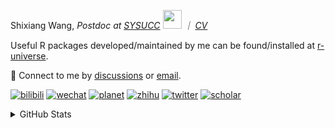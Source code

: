 
<p>Shixiang Wang, <em>Postdoc at <a href="https://sysucc.org.cn/">SYSUCC</a> <img src="https://media.giphy.com/media/WUlplcMpOCEmTGBtBW/giphy.gif" width="30">  ｜ <a href="https://shixiangwang.github.io/cv-shixiang/">CV</a>
</em></p>

Useful R packages developed/maintained by me can be found/installed at [r-universe](https://shixiangwang.r-universe.dev/).

💬 Connect to me by
[discussions](https://github.com/ShixiangWang/self-study/discussions) or [email](mailto:shixiang1994wang@gmail.com). 

[![bilibili](https://img.shields.io/badge/王诗翔-B站-yellow)](https://space.bilibili.com/11553374) [![wechat](https://img.shields.io/badge/王诗翔-微信公众号-important)](https://shixiangwang.github.io/home/logo/qrcode.jpg) [![planet](https://img.shields.io/badge/王诗翔-知识星球-blueviolet)](https://t.zsxq.com/rBqbIei)  [![zhihu](https://img.shields.io/badge/王诗翔-知乎-blue)](https://www.zhihu.com/people/shixiangwang) [![twitter](https://img.shields.io/badge/WangShxiang-twitter-ff69b4)](https://twitter.com/WangShxiang) [![scholar](https://img.shields.io/badge/ShixiangWang-Scholar-00ffff)](https://scholar.google.com/citations?user=FvNp0NkAAAAJ) 

<details>
 
<summary>GitHub Stats</summary>


<!--START_SECTION:waka-->
**🐱 My GitHub Data** 

> 📦 4.3 MB Used in GitHub's Storage 
 > 
> 🏆 1,134 Contributions in the Year 2023
 > 
> 🚫 Not Opted to Hire
 > 
> 📜 88 Public Repositories 
 > 
> 🔑 26 Private Repositories 
 > 
**I'm an Early 🐤** 

```text
🌞 Morning                1859 commits        ████░░░░░░░░░░░░░░░░░░░░░   15.60 % 
🌆 Daytime                4909 commits        ██████████░░░░░░░░░░░░░░░   41.20 % 
🌃 Evening                4393 commits        █████████░░░░░░░░░░░░░░░░   36.87 % 
🌙 Night                  753 commits         ██░░░░░░░░░░░░░░░░░░░░░░░   06.32 % 
```
📅 **I'm Most Productive on Wednesday** 

```text
Monday                   1810 commits        ████░░░░░░░░░░░░░░░░░░░░░   15.19 % 
Tuesday                  2088 commits        ████░░░░░░░░░░░░░░░░░░░░░   17.53 % 
Wednesday                2161 commits        █████░░░░░░░░░░░░░░░░░░░░   18.14 % 
Thursday                 1803 commits        ████░░░░░░░░░░░░░░░░░░░░░   15.13 % 
Friday                   1980 commits        ████░░░░░░░░░░░░░░░░░░░░░   16.62 % 
Saturday                 894 commits         ██░░░░░░░░░░░░░░░░░░░░░░░   07.50 % 
Sunday                   1178 commits        ██░░░░░░░░░░░░░░░░░░░░░░░   09.89 % 
```


**I Mostly Code in R** 

```text
R                        80 repos            █████████████░░░░░░░░░░░░   52.63 % 
HTML                     20 repos            ███░░░░░░░░░░░░░░░░░░░░░░   13.16 % 
Shell                    10 repos            ██░░░░░░░░░░░░░░░░░░░░░░░   06.58 % 
Rust                     4 repos             █░░░░░░░░░░░░░░░░░░░░░░░░   02.63 % 
TypeScript               1 repo              ░░░░░░░░░░░░░░░░░░░░░░░░░   00.66 % 
```




 Last Updated on 02/11/2023 18:46:35 UTC
<!--END_SECTION:waka-->

> These Readme stats are generated using github action [awesome-readme-stats](https://github.com/anmol098/waka-readme-stats)

-----

**NOTE: Top languages does not indicate my skill level or anything like that. It is just a metric of which languages have been hosted by me on GitHub based on the usage across repositories.**

</details>
